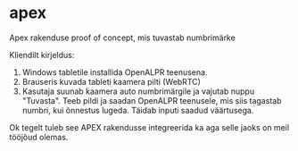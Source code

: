 # apex
Apex rakenduse proof of concept, mis tuvastab numbrimärke

Kliendilt kirjeldus:
1. Windows tabletile installida OpenALPR teenusena.
2. Brauseris kuvada tableti kaamera pilti (WebRTC)
3. Kasutaja suunab kaamera auto numbrimärgile ja vajutab nuppu "Tuvasta". Teeb pildi ja saadan OpenALPR teenusele, mis siis tagastab numbri, kui õnnestus lugeda. Täidab inputi saadud väärtusega.

Ok tegelt tuleb see APEX rakendusse integreerida ka aga selle jaoks on meil tööjõud olemas.
